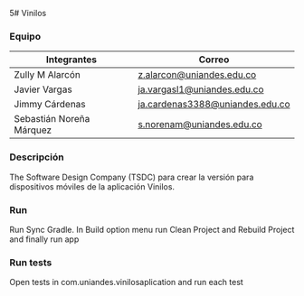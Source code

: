 5# Vinilos

### Equipo
| Integrantes       | Correo |
| ----------- | ----------- |
| Zully M Alarcón      | z.alarcon@uniandes.edu.co       |
| Javier Vargas   | ja.vargasl1@uniandes.edu.co        |
| Jimmy Cárdenas  | ja.cardenas3388@uniandes.edu.co       |
| Sebastián Noreña Márquez  | s.norenam@uniandes.edu.co        |

### Descripción

The Software Design Company (TSDC) para crear la versión para dispositivos móviles de la aplicación Vinilos. 


### Run

Run Sync Gradle. In Build option menu run Clean Project and Rebuild Project and finally run app

### Run tests

Open tests in com.uniandes.vinilosaplication and run each test